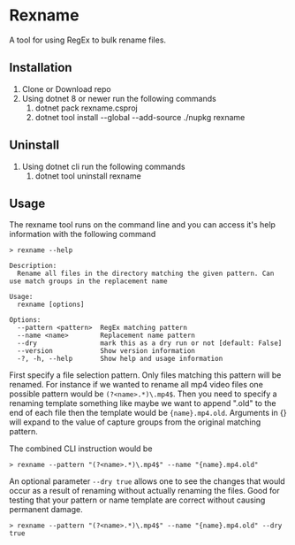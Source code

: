 # Rexname
A tool for using RegEx to bulk rename files.

## Installation
1. Clone or Download repo 
2. Using dotnet 8 or newer run the following commands
   1. dotnet pack rexname.csproj
   2. dotnet tool install --global --add-source ./nupkg rexname

## Uninstall
1. Using dotnet cli run the following commands
   1. dotnet tool uninstall rexname

## Usage
The rexname tool runs on the command line and you can access it's help information with the following command
```
> rexname --help

Description:
  Rename all files in the directory matching the given pattern. Can use match groups in the replacement name

Usage:
  rexname [options]

Options:
  --pattern <pattern>  RegEx matching pattern
  --name <name>        Replacement name pattern
  --dry                mark this as a dry run or not [default: False]
  --version            Show version information
  -?, -h, --help       Show help and usage information
```

First specify a file selection pattern. Only files matching this pattern will be renamed. For instance if we wanted to rename all mp4 video files one possible pattern would be `(?<name>.*)\.mp4$`. Then you need to specify a renaming template something like maybe we want to append ".old" to the end of each file then the template would be `{name}.mp4.old`. Arguments in {} will expand to the value of capture groups from the original matching pattern. 

The combined CLI instruction would be 
```
> rexname --pattern "(?<name>.*)\.mp4$" --name "{name}.mp4.old"
```

An optional parameter `--dry true` allows one to see the changes that would occur as a result of renaming without actually renaming the files. Good for testing that your pattern or name template are correct without causing permanent damage. 

```
> rexname --pattern "(?<name>.*)\.mp4$" --name "{name}.mp4.old" --dry true
```